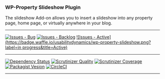 ### WP-Property Slideshow Plugin

The slideshow Add-on allows you to insert a slideshow into any property page, home page, or virtually anywhere in your blog.

***
[![Issues - Bug](https://badge.waffle.io/usabilitydynamics/wp-property-slideshow.png?label=bug&title=Bugs)](http://waffle.io/usabilitydynamics/wp-property-slideshow)
[![Issues - Backlog](https://badge.waffle.io/usabilitydynamics/wp-property-slideshow.png?label=backlog&title=Backlog)](http://waffle.io/usabilitydynamics/wp-property-slideshow/)
[![Issues - Active](https://badge.waffle.io/usabilitydynamics/wp-property-slideshow.png?label=in progress&title=Active)](http://waffle.io/usabilitydynamics/wp-property-slideshow/)
***
[![Dependency Status](https://gemnasium.com/usabilitydynamics/wp-property-slideshow.svg)](https://gemnasium.com/usabilitydynamics/wp-property-slideshow)
[![Scrutinizer Quality](http://img.shields.io/scrutinizer/g/usabilitydynamics/wp-property-slideshow.svg)](https://scrutinizer-ci.com/g/usabilitydynamics/wp-property-slideshow)
[![Scrutinizer Coverage](http://img.shields.io/scrutinizer/coverage/g/usabilitydynamics/wp-property-slideshow.svg)](https://scrutinizer-ci.com/g/usabilitydynamics/wp-property-slideshow)
[![Packagist Vesion](http://img.shields.io/packagist/v/usabilitydynamics/wp-property-slideshow.svg)](https://packagist.org/packages/usabilitydynamics/wp-property-slideshow)
[![CircleCI](https://circleci.com/gh/usabilitydynamics/wp-property-slideshow.png)](https://circleci.com/gh/usabilitydynamics/wp-property-slideshow)
***